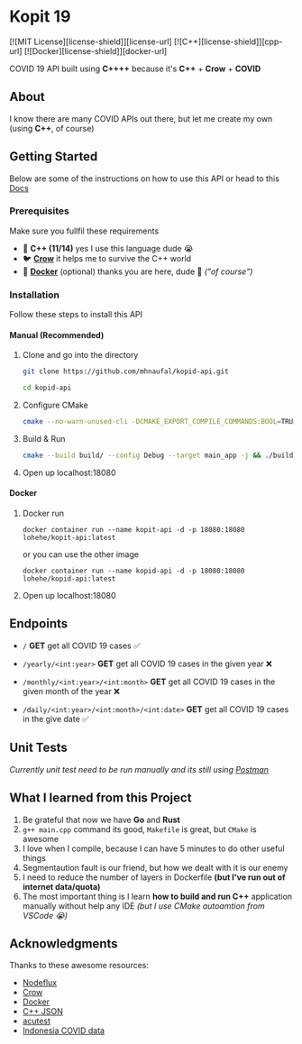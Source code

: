 # Kopit 19

[![MIT License][license-shield]][license-url]
[![C++][license-shield]][cpp-url]
[![Docker][license-shield]][docker-url]

COVID 19 API built using **C++++** because it's **C++** + **Crow** + **COVID**

## About

I know there are many COVID APIs out there, but let me create my own (using **C++**, of course)

## Getting Started

Below are some of the instructions on how to use this API or head to this [Docs](https://github.com/mhnaufal/kopid-api/tree/main/docs)

### Prerequisites

Make sure you fullfil these requirements

- 🐁 **C++ (11/14)** yes I use this language dude 😭
- 🐦 **[Crow](https://crowcpp.org)** it helps me to survive the C++ world
- 🐳 **[Docker](https://www.docker.com/)** (optional) thanks you are here, dude 🐳 _("of course")_

### Installation

Follow these steps to install this API

#### Manual (Recommended)

1. Clone and go into the directory

   ```bash
   git clone https://github.com/mhnaufal/kopid-api.git

   cd kopid-api
   ```

2. Configure CMake

   ```bash
   cmake --no-warn-unused-cli -DCMAKE_EXPORT_COMPILE_COMMANDS:BOOL=TRUE -DCMAKE_BUILD_TYPE:STRING=Debug -DCMAKE_C_COMPILER:FILEPATH=/usr/bin/gcc -DCMAKE_CXX_COMPILER:FILEPATH=/usr/bin/g++ -S/kopid-api -B/kopid-api/build -G "Unix Makefiles"
   ```

3. Build & Run

   ```bash
   cmake --build build/ --config Debug --target main_app -j && ./build/main_app
   ```

4. Open up localhost:18080

#### Docker

1. Docker run

   ```docker
   docker container run --name kopit-api -d -p 18080:18080 lohehe/kopit-api:latest
   ```

   or you can use the other image

   ```docker
   docker container run --name kopid-api -d -p 18080:18080 lohehe/kopid-api:latest
   ```

2. Open up localhost:18080

## Endpoints

- `/` **GET** get all COVID 19 cases ✅

- `/yearly/<int:year>` **GET** get all COVID 19 cases in the given year ❌

- `/monthly/<int:year>/<int:month>` **GET** get all COVID 19 cases in the given month of the year ❌

- `/daily/<int:year>/<int:month>/<int:date>` **GET** get all COVID 19 cases in the give date ✅

## Unit Tests

_Currently unit test need to be run manually and its still using [Postman](https://github.com/mhnaufal/kopid-api/blob/main/docs/Kopit%2019%20API.postman_collection.json)_

## What I learned from this Project

1. Be grateful that now we have **Go** and **Rust**
2. `g++ main.cpp` command its good, `Makefile` is great, but `CMake` is awesome
3. I love when I compile, because I can have 5 minutes to do other useful things
4. Segmentaution fault is our friend, but how we dealt with it is our enemy
5. I need to reduce the number of layers in Dockerfile **(but I've run out of internet data/quota)**
6. The most important thing is I learn **how to build and run C++** application manually without help any IDE _(but I use CMake autoamtion from VSCode 😭)_

## Acknowledgments

Thanks to these awesome resources:

- [Nodeflux](https://www.nodeflux.io)
- [Crow](https://crowcpp.org)
- [Docker](https://www.docker.com/)
- [C++ JSON](https://json.nlohmann.me)
- [acutest](https://github.com/mity/acutest)
- [Indonesia COVID data](https://data.covid19.go.id/public/api/update.json)
